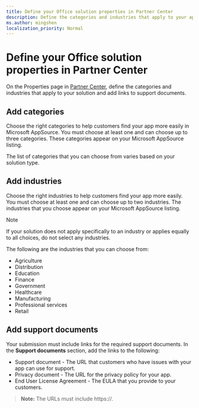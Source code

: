 ```yaml
---
title: Define your Office solution properties in Partner Center
description: Define the categories and industries that apply to your app and add links to support documents.
ms.author: mingshen
localization_priority: Normal
---
```


# Define your Office solution properties in Partner Center

On the Properties page in [Partner Center](https://partner.microsoft.com/dashboard/office/overview), define the categories and industries that apply to your solution and add links to support documents.

## Add categories

Choose the right categories to help customers find your app more easily in Microsoft AppSource. You must choose at least one and can choose up to three categories. These categories appear on your Microsoft AppSource listing.

The list of categories that you can choose from varies based on your solution type. 

## Add industries

Choose the right industries to help customers find your app more easily. You must choose at least one and can choose up to two industries. The industries that you choose appear on your Microsoft AppSource listing.

> [!NOTE] 
> If your solution does not apply specifically to an industry or applies equally to all choices, do not select any industries. 

The following are the industries that you can choose from:

- Agriculture
- Distribution
- Education
- Finance
- Government
- Healthcare
- Manufacturing
- Professional services
- Retail

## Add support documents

Your submission must include links for the required support documents. In the **Support documents** section, add the links to the following:

- Support document - The URL that customers who have issues with your app can use for support. 
- Privacy document - The URL for the privacy policy for your app. 
- End User License Agreement - The EULA that you provide to your customers.

>**Note:** The URLs must include https://. 